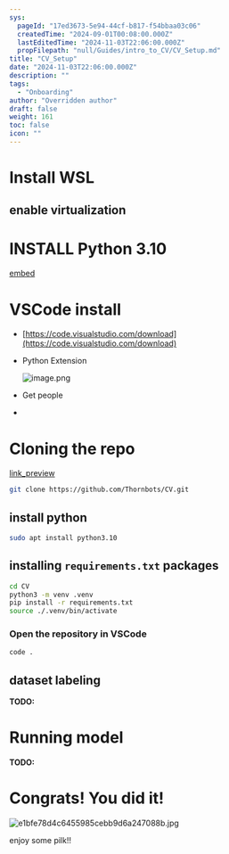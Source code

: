 ```yaml
---
sys:
  pageId: "17ed3673-5e94-44cf-b817-f54bbaa03c06"
  createdTime: "2024-09-01T00:08:00.000Z"
  lastEditedTime: "2024-11-03T22:06:00.000Z"
  propFilepath: "null/Guides/intro_to_CV/CV_Setup.md"
title: "CV_Setup"
date: "2024-11-03T22:06:00.000Z"
description: ""
tags:
  - "Onboarding"
author: "Overridden author"
draft: false
weight: 161
toc: false
icon: ""
---
```


# Install WSL

## enable virtualization

# INSTALL Python 3.10

[embed](https://www.rose-hulman.edu/class/csse/csse132/2425a/labs/prelab1-wsl2.html)

# VSCode install

- [https://code.visualstudio.com/download](https://code.visualstudio.com/download)
- Python Extension

	![image.png](https://prod-files-secure.s3.us-west-2.amazonaws.com/d518164a-d88e-44d1-a4ee-3adb3bd8bce0/d82b6650-a5e4-4d3c-b8c9-93d817dae00e/image.png?X-Amz-Algorithm=AWS4-HMAC-SHA256&X-Amz-Content-Sha256=UNSIGNED-PAYLOAD&X-Amz-Credential=ASIAZI2LB466RS7XNOW4%2F20250204%2Fus-west-2%2Fs3%2Faws4_request&X-Amz-Date=20250204T230727Z&X-Amz-Expires=3600&X-Amz-Security-Token=IQoJb3JpZ2luX2VjEB4aCXVzLXdlc3QtMiJHMEUCIQDMVjVKe9dGxCg9rxdeELlLoHYFuPsuQLZUHRonbhFdQwIgMWVu6RfkGU8RMdAomzkYt9rwb%2FyVTpKb%2BMWJpP1v22wq%2FwMINxAAGgw2Mzc0MjMxODM4MDUiDCxbpJp1mpM30yDNxSrcA8SXUozSApEeHRZspCi0F7rVmPMg33mpebgSTcYlefo3l4wRQoyIJq6paj7%2BOpRrNFvQko4FKHOBZI9eQIjFGbMrTth3J4SgHAw%2F9%2FCwN4%2FoySWna3X%2BKVF1jpXtpplZmxP3%2FOfDESL31tqAp6JhiJcpWTr6imVtCsxOWOFXo%2BzzMLjtYZ09B4G3kCUNP%2Fo%2FwjOC5mLSMaUeLqG%2Ba2TbyhCFKavC9c6KNZpE2PZkYHLf33Mz9z0wHu98Pa3WDz9HrC11jmfEJ6rcQjWo8L0joDT5QtkhIwhWFvzXMljZ5QWgMzBQo8IazStwtP%2BUiFpIWuSkIIV3CTxwhs0SjTWZvQOWzg67TsYk%2Fa%2FxsAP50uB4LFD%2FoZAYdMD%2BcHIYI3iavAOvd3O0A2Ee4hMtdF5qOtfx1Fog4Ocm%2BbtqiIShwklhbop8bCP8pP8JHv7QbbzTq42aNCmYGBPTSrcpN1nzKPvaoJvIxCellds2j8WnGSXqma5aDdJmc1LMljFnVvOQiy0330owYjK98sCS59cFBscTTu0PZ%2BDmxNkdafJ7Xr6hUs%2BhP9s7pRY%2FlmoYk9QrKmGPV5wRIHZrf3giLvM0vrFi1rG0hbqETnpXuypZpGdxHdWytcKsY6XE%2B%2BEtMPGVir0GOqUBnYPip6ZIcM1FrJyWx576vRDzVUbsxpKw1p5EUBTX9E9tWFYcjfmFW4Qp2YqxcX2LY4bk5UmruAArlmqrFuZLwzRU9TxjdD2KmUUGU%2F7AqXMVn6rSaVb5gxoyhMZ8rXTNbkfvb9P3h5KnhMSdsYi9RxzNf0dDDb3O9Qb5dr8O61ToJ1VRRo%2BdF%2F5Uv0cWopQEvF%2Bn2w%2FQiZx6E5ibPp66iq4xG0f2&X-Amz-Signature=2ab8225cbfb5c5fce4c7a6a594fee78fadd895a930e67d6155f90d7921f9dace&X-Amz-SignedHeaders=host&x-id=GetObject)
- Get people
- 

# Cloning the repo

[link_preview](https://github.com/Thornbots/CV/)

```bash
git clone https://github.com/Thornbots/CV.git
```

## install python

```bash
sudo apt install python3.10
```

## installing `requirements.txt` packages

```bash
cd CV
python3 -m venv .venv
pip install -r requirements.txt
source ./.venv/bin/activate
```

### Open the repository in VSCode

```bash
code .
```

## dataset labeling  

**TODO:**

# Running model

**TODO:**

# Congrats! You did it!

![e1bfe78d4c6455985cebb9d6a247088b.jpg](https://prod-files-secure.s3.us-west-2.amazonaws.com/d518164a-d88e-44d1-a4ee-3adb3bd8bce0/7d1ce04e-65d6-40c8-814d-754280e9515a/e1bfe78d4c6455985cebb9d6a247088b.jpg?X-Amz-Algorithm=AWS4-HMAC-SHA256&X-Amz-Content-Sha256=UNSIGNED-PAYLOAD&X-Amz-Credential=ASIAZI2LB466YXA5BGA4%2F20250204%2Fus-west-2%2Fs3%2Faws4_request&X-Amz-Date=20250204T230726Z&X-Amz-Expires=3600&X-Amz-Security-Token=IQoJb3JpZ2luX2VjEB4aCXVzLXdlc3QtMiJHMEUCIQDrNe1Av3ZakabC%2FfVLgrVYv8WRRmGolmXaYOdTttVTxAIgTJlqwaIkKw447%2BpD3%2BUtsYcN1AkvKAiMMITXvQJ4ArUq%2FwMINxAAGgw2Mzc0MjMxODM4MDUiDN0hG6Oeq62ybU1KWircA2s5u2ScGxKjSYGcKt9NRfZzRWhuzwnEdNi0JLIkv%2F5FaPVSi0fkjOzvc%2FEjdkwuAQ58z3LmWpwD7nj8wLJOgjXO2Gdv71D8CKesXx08EY7kUwyp3RuOfYedd%2Fcqh7cUC9fPoPzT1h7xEMYBUXt%2FNoyHzMm7i3jtx5LsbB1iKPmkbJLHjZ0Me0qXv7v%2BFAHTD2TVRrN5wUo2C6qEB4B4KwN6g1Cg4IeSsyi5ddZLRHlDYvhkrk4I0WOFZsHziqWpiaFtjNKRGI2a8T2m%2BaY6I61V2UkQUgT7825r%2B4wmC1%2BvNZ5GTYvcyqrxhJF1cxrMdv%2FZDcUKUzcpRGkwgbQNZqLGBoRIes5xkF%2F2L3FWHGYFoc9m%2F98nxaOS6QMX%2FiZy5ajdDobojRE0AH%2BDaKpuesxEX73Q7Q5X6FmjGZxWzsrz%2BMRok9BiDUSHS8WXBJpUJKsy2CMytiDSizz6SL%2BujFS85KPX80adC%2F9qjUw4E54ebrsUx0uTsGHLJPNgpTzgkiHMLVNSwa6pTCfH3FXrfODK1Fkjy48VUJclfSG5xPe4HWRxsg3NYHEKg10ciB0y7QVhY8MtxFMbL6f8cB3CdxsNgIG6HD0Iq6OMaQUTi4KhP65UhGT9%2FJLSWGiqMLKVir0GOqUBeNpn6JNo5yiFjByAD6DQ61nUwjDclV%2BlfAbsevPhWbijElfHmKWwAORU%2Fs%2Fe2ANbMsz%2FDwbZwsjJl4q8EgmxNNhOZfxq6qnsTUqKStOHJSQpv5zLOmXhXEooMYNDc2VkEz74Brp3cOonqu00hy6eNxHFNhNr5rjcv4%2Bo1KPqiA92hKy3n%2Bws6N0ZJTwwZ6j6IBx69Hrnb0IkNHKQPsfDYDfMjnxL&X-Amz-Signature=1f6400387ad8dc020fb2cddb1acf23a3987fdb7b391309f7af4600dbde8b3e14&X-Amz-SignedHeaders=host&x-id=GetObject)

enjoy some pilk!!
